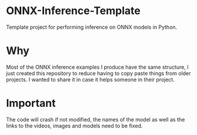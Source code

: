 # ONNX-Inference-Template
 Template project for performing inference on ONNX models in Python.

# Why
 Most of the ONNX inference examples I produce have the same structure, I just created this repository to reduce having to copy paste things from older projects. I wanted to share it in case it helps someone in their project.

# Important
 The code will crash if not modified, the names of the model as well as the links to the videos, images and models need to be fixed.
